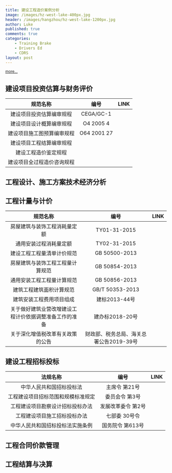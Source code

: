 ```yaml
---
title: 建设工程造价案例分析
image: /images/hz-west-lake-400px.jpg
header: /images/hangzhou/hz-west-lake-1200px.jpg
author: Luke
published: true
comments: true
categories: 
    - Training Brake
    - Drivers Ed
    - CDRS
layout: post
---
```





<small>[more...](/docs/new-safe-driving-product-for-families.pdf)</small>

<!--<embed src="/docs/new-safe-driving-product-for-families.pdf" width="1000" height="1000" type="application/pdf"/>-->

<!-- <div class="embed-responsive embed-responsive-16by9"> -->
  <!-- <iframe class="embed-responsive-item" src="" allowfullscreen></iframe> -->
<!-- </div> -->







## 建设项目投资估算与财务评价


|         规范名称                       |       编号       |         LINK        |  
|:---------------------------:|:------------------:|:---------------------:|
| 建设项目投资估算编审规程      |     CEGA/GC-1      |       |  
| 建设项目设计概算编审规程      |     O4   2005 4    |     |         
| 建设项目施工图预算编审规程    |    O64   2001 27   |     |          
|  建设项目工程结算编审规程     |                    |       |                        
|  建设工程造价鉴定规程         |                   |       |                                
|  建设项目全过程造价咨询规程   |                    |        |                              



## 工程设计、施工方案技术经济分析




## 工程计量与计价



|         规范名称              |       编号      |       LINK       |  
|:----------------------------:|:---------------:|:------------:|
|  房屋建筑与装饰工程消耗量定额       |    TY01-31-2015      |       |
|   通用安装过程消耗量定额   |     TY02-31-2015  |        |         
|   建设工程工程量清单计价规范       |   GB 50500-2013 |    |
|  房屋建筑与装饰工程工程量计算规范   |   GB 50854-2013     |       |
|  通用安装工程工程量计算规范   |   GB 50856-2013     |       |
|  建筑工程建筑面积计算规范   |   GB/T 50353-2013     |       |
|  建筑安装工程费用项目组成   |   建标2013-44号     |       |
|  关于做好建筑业营改增建设工程计价依据调整准备工作的准备   | 建办标2018-20号   |       |
|  关于深化增值税改革有关政策的公告  |  财政部、税务总局、海关总署公告2019-39号  |       |



## 建设工程招标投标


|         法规名称              |       编号      |   LINK       |  
|:----------------------------:|:---------------:|:------------:|
| 中华人民共和国招标投标法           |   主席令 第21号      |   |
| 工程建设项目招标范围和规模标准规定  |   委员会令 第3号     |   |
| 工程建设项目勘察设计招标投标办法    |  发展改革委令 第2号  |   |
| 工程建设项目施工招标投标办法       |   七部委 30号令      |   |
| 中华人民共和国招标投标法实施条例    |   国务院令 第613号   |   |



## 工程合同价款管理



## 工程结算与决算


